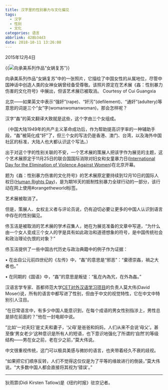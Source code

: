 ```yaml
---
title: 汉字里的性别暴力与文化偏见
tags:
  - 汉字
  - 性别
  - 文化
categories: 语言
abbrlink: 428b34d3
date: 2018-10-11 13:26:08
---
```

2015年12月4日

{{<img src="http://ian2.oss-cn-hangzhou.aliyuncs.com/2018-10-11-052658.jpg" alt="向承美系列作品“女娲复苏”">}}

向承美系列作品“女娲复苏”中的一张照片，它描绘了中国女性的从属地位，尽管中国神话中创造人类的女神女娲曾经备受尊敬。该照片原定在艺术展《姦：性别暴力伤害的文化符号》中展出，但该艺术展已被取消。 Courtesy of Cui Guangxia

北京——如果英文中表示“强奸”(rape)、“奸污”(defilement)、“通奸”(adultery)等意思的词是三个“女”字(womanwomanwoman)，那会怎样呢？

汉字“姦”的英文翻译大致就是这些，这个字由三个女组成。

（中国大陆1949年的共产主义革命成功后，作为帮助提高识字率的一种辅助手段，“姦”被简化成“奸”了，但三个女的写法仍是香港、澳门、台湾，以及海外中国社区的标准，大陆人也大都认识这个写法。）

出于对这个字的性别关联的不安，一个艺术展的策展人把该字作为展览的主题，这个艺术展原定于11月25日的联合国国际消除对妇女和女童暴力日([International Day for the Elimination of Violence Against Women](http://www.un.org/en/events/endviolenceday/))在北京开幕。

题为《姦：性别暴力伤害的文化符号》的艺术展原定要持续到12月10日的国际人权日([Human Rights Day](http://www.un.org/en/events/humanrightsday/))，是为期16天的抵制性别暴力全球行动的一部分，该行动在网上使用#orangetheworld标签。

艺术展被取消了。

但是，策展人、女权主义者与评论员说，仍有迫切必要让更多的中国人认识到语言中存在的性别偏见。

佟玉洁是被取消的艺术展的学术召集人，她在为展览准备的文章中写道，“为什么由一个女人变成三个女人的字是具有如此政治和道德想象的符号，是中国传统社会和政治理论仇恨的对象？”

佟玉洁提供了一些中国古代历史与政治典籍中的例子作为证据：

• 在出自公元前四世纪的《左传》中，“姦”的意思是“邪恶”：“棄德崇姦，禍之大者也。”

• 在同期的《国语》中，“姦”的意思是叛徒：“亂在內為宄，在外為姦。”

汉语言学专家、首都师范大学[CET对外汉语学习项目](http://cetacademicprograms.com/programs/china/internship-beijing/)的负责人莫大伟(David Moser)说，所有的语言中都写进了性别，但由于中文的视觉特性，它在中文中特别引人注目。

“在日常语言中，有多少中国人能意识到，在每个成语的男女性别指涉上，男性总是排在前面的？”他在一封电邮中说。

“比如‘一对夫妇’是丈夫和妻子，‘父母’是爸爸和妈妈，人们从来不会说‘母父’。甚至像‘男女老少’这种意识是所有人的短语，也下意识地强化了所谓的‘自然’的等级结构——男在女之前，老在少之前，”莫大伟说。

中文很重视传统，这门可以极具美感与微妙的语言，也夹带着经久不衰的歧视。

“如果把它们顺序反转，人们不觉得这仅仅是为了平等的缘故进行的倒装，”莫大伟说。“大多数中国人都会直接将其视为‘错误’。”

---
狄雨霏(Didi Kirsten Tatlow)是《纽约时报》驻京记者。